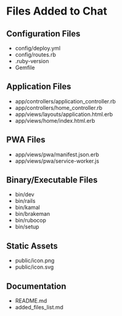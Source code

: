 # Files Added to Chat

## Configuration Files
- config/deploy.yml
- config/routes.rb
- .ruby-version
- Gemfile

## Application Files
- app/controllers/application_controller.rb
- app/controllers/home_controller.rb
- app/views/layouts/application.html.erb
- app/views/home/index.html.erb

## PWA Files
- app/views/pwa/manifest.json.erb
- app/views/pwa/service-worker.js

## Binary/Executable Files
- bin/dev
- bin/rails
- bin/kamal
- bin/brakeman
- bin/rubocop
- bin/setup

## Static Assets
- public/icon.png
- public/icon.svg

## Documentation
- README.md
- added_files_list.md
